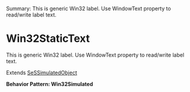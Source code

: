 Summary: This is generic Win32 label. Use WindowText property to read/write label text.

# Win32StaticText

This is generic Win32 label. Use WindowText property to read/write label text.
 
Extends [SeSSimulatedObject](SeSSimulatedObject.md)





**Behavior Pattern: Win32Simulated**


<!-- ============================== property summary ========================== -->

	
<!-- ============================== action summary ========================== -->


<!-- ============================== property detail ========================== -->
	
	
<!-- ============================== action detail ========================== -->
		

